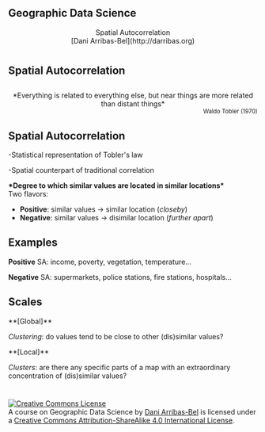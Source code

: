 #
## Geographic Data Science

<CENTER>
Spatial Autocorrelation
</CENTER>

<CENTER>
[Dani Arribas-Bel](http://darribas.org)
</CENTER>

#
## Spatial Autocorrelation

##

<center>
*Everything is related to everything else, but near things are more related
than distant things*
</center>

<div style="text-align:right">
<small>
Waldo Tobler (1970)
</small>
</div>

## Spatial Autocorrelation

-Statistical representation of Tobler's law

-Spatial counterpart of traditional correlation

<span class="fragment">
<b>*Degree to which similar values are located in similar locations*</b>

<div class="fragment">
Two flavors:

* **Positive**: similar values $\rightarrow$ similar location (*closeby*)
* **Negative**: similar values $\rightarrow$ disimilar location (*further
  apart*)
</div>

## Examples

**Positive** SA: <span class="fragment">income, <span class="fragment"> poverty,
<span class="fragment"> vegetation, <span class="fragment"> temperature...

**Negative** SA: <span class="fragment"> supermarkets, <span class="fragment"> police
stations, <span class="fragment"> fire stations, <span class="fragment">
hospitals...

## Scales

<div>
**[Global]**

*Clustering*: do values tend to be close to other (dis)similar values?
</div>

<div class="fragment">
**[Local]**

*Clusters*: are there any specific parts of a map with an extraordinary
concentration of (dis)similar values?
</div>


#
<a rel="license" href="http://creativecommons.org/licenses/by-sa/4.0/"><img alt="Creative Commons License" style="border-width:0" src="https://i.creativecommons.org/l/by-sa/4.0/88x31.png" /></a><br /><span xmlns:dct="http://purl.org/dc/terms/" property="dct:title">A course on Geographic Data Science</span> by <a xmlns:cc="http://creativecommons.org/ns#" href="http://darribas.org" property="cc:attributionName" rel="cc:attributionURL">Dani Arribas-Bel</a> is licensed under a <a rel="license" href="http://creativecommons.org/licenses/by-sa/4.0/">Creative Commons Attribution-ShareAlike 4.0 International License</a>.
